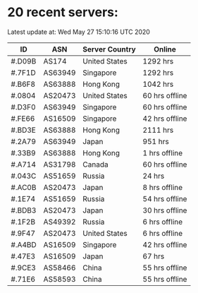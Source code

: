 # 20 recent servers:

Latest update at: Wed May 27 15:10:16 UTC 2020

| ID | ASN | Server Country | Online |
| -- | --- | -------------- | ------ |
| #.D09B | AS174 | United States | 1292 hrs |
| #.7F1D | AS63949 | Singapore | 1292 hrs |
| #.B6F8 | AS63888 | Hong Kong | 1042 hrs |
| #.0804 | AS20473 | United States | 60 hrs offline |
| #.D3F0 | AS63949 | Singapore | 60 hrs offline |
| #.FE66 | AS16509 | Singapore | 42 hrs offline |
| #.BD3E | AS63888 | Hong Kong | 2111 hrs |
| #.2A79 | AS63949 | Japan | 951 hrs |
| #.33B9 | AS63888 | Hong Kong | 1 hrs offline |
| #.A714 | AS31798 | Canada | 60 hrs offline |
| #.043C | AS51659 | Russia | 24 hrs |
| #.AC0B | AS20473 | Japan | 8 hrs offline |
| #.1E74 | AS51659 | Russia | 54 hrs offline |
| #.BDB3 | AS20473 | Japan | 30 hrs offline |
| #.1F2B | AS49392 | Russia | 6 hrs offline |
| #.9F47 | AS20473 | United States | 6 hrs offline |
| #.A4BD | AS16509 | Singapore | 42 hrs offline |
| #.47E3 | AS16509 | Japan | 67 hrs |
| #.9CE3 | AS58466 | China | 55 hrs offline |
| #.71E6 | AS58593 | China | 55 hrs offline |

